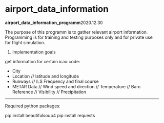 # airport_data_information

****airport_data_information_programm****2020.12.30

The purpose of this programm is to gather relevant airport information.
Programming is for training and testing purposes only and for private use for flight simulation.

1. Implementation goals

get information for certain icao code:
- City
- Location // latitude and longitude
- Runways // ILS Frequency and final course
- METAR Data // Wind speed and direction // Temperature // Baro Reference // Visibility // Precipitation 

_ _ _ _ _ _ _ _ _ _ _ _ _ _ _ _ _ _ _ _ _ _ _ _ _ _ _ _ _ _ _ _ _ _ _ _ _ _ _ _ _ _ _ _ _ _ _ _ _ _ _ _ 

Required python packages:

pip install beautifulsoup4
pip install requests

	 
